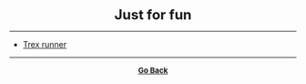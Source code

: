<p align="center">
  <b>
  <font size="+2">Just for fun</font>
  </b>
</p>

---

  - [Trex runner](http://wayou.github.io/t-rex-runner/)

---

<p align="center">
  <b>
  <a href="https://gs1293.github.io/resource/resource.html"> <font size="-1">Go Back</font></a>
  </b>
</p>
